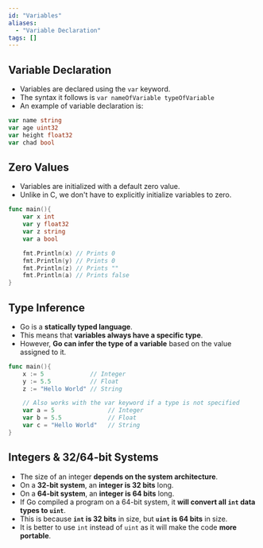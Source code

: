 ```yaml
---
id: "Variables"
aliases:
  - "Variable Declaration"
tags: []
---
```


## Variable Declaration

+ Variables are declared using the `var` keyword.
+ The syntax it follows is `var nameOfVariable typeOfVariable`
+ An example of variable declaration is:
```go
var name string
var age uint32
var height float32
var chad bool
```

## Zero Values
+ Variables are initialized with a default zero value.
+ Unlike in C, we don't have to explicitly initialize variables to zero.
```go
func main(){
    var x int
    var y float32
    var z string
    var a bool

    fmt.Println(x) // Prints 0
    fmt.Println(y) // Prints 0
    fmt.Println(z) // Prints ""
    fmt.Println(a) // Prints false
}
```

## Type Inference
+ Go is a **statically typed language**.
+ This means that **variables always have a specific type**.
+ However, **Go can infer the type of a variable** based on the value assigned to it.
```go
func main(){
    x := 5             // Integer
    y := 5.5           // Float
    z := "Hello World" // String

    // Also works with the var keyword if a type is not specified
    var a = 5               // Integer
    var b = 5.5             // Float
    var c = "Hello World"   // String
}
```

## Integers & 32/64-bit Systems
+ The size of an integer **depends on the system architecture**.
+ On a **32-bit system**, an **integer is 32 bits** long.
+ On a **64-bit system**, an **integer is 64 bits** long.
+ If Go compiled a program on a 64-bit system, it **will convert all `int` data types to `uint`**.
+ This is because **`int` is 32 bits** in size, but **`uint` is 64 bits** in size.
+ It is better to use `int` instead of `uint` as it will make the code **more portable**.
